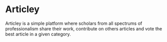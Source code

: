 # Articley
Articley is a simple platform where scholars from all spectrums of professionalism share their work, contribute on others articles and vote the best article in a given category.
